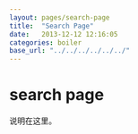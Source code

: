 ```yaml
---
layout: pages/search-page
title:  "Search Page"
date:   2013-12-12 12:16:05
categories: boiler 
base_url: "../../../../../../"
---
```


<h1 id="search page">search page</h1>
<p>说明在这里。</p>
